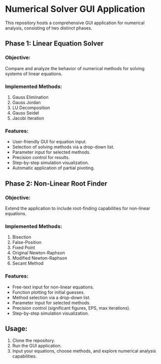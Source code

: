 # Numerical Solver GUI Application

This repository hosts a comprehensive GUI application for numerical analysis, consisting of two distinct phases.

## Phase 1: Linear Equation Solver

### Objective:
Compare and analyze the behavior of numerical methods for solving systems of linear equations.

### Implemented Methods:
1. Gauss Elimination
2. Gauss Jordan
3. LU Decomposition
4. Gauss Seidel
5. Jacobi Iteration

### Features:
- User-friendly GUI for equation input.
- Selection of solving methods via a drop-down list.
- Parameter input for selected methods.
- Precision control for results.
- Step-by-step simulation visualization.
- Automatic application of partial pivoting.

## Phase 2: Non-Linear Root Finder

### Objective:
Extend the application to include root-finding capabilities for non-linear equations.

### Implemented Methods:
1. Bisection
2. False-Position
3. Fixed Point
4. Original Newton-Raphson
5. Modified Newton-Raphson
6. Secant Method

### Features:
- Free-text input for non-linear equations.
- Function plotting for initial guesses.
- Method selection via a drop-down list.
- Parameter input for selected methods.
- Precision control (significant figures, EPS, max iterations).
- Step-by-step simulation visualization.

## Usage:
1. Clone the repository.
2. Run the GUI application.
3. Input your equations, choose methods, and explore numerical analysis capabilities.
